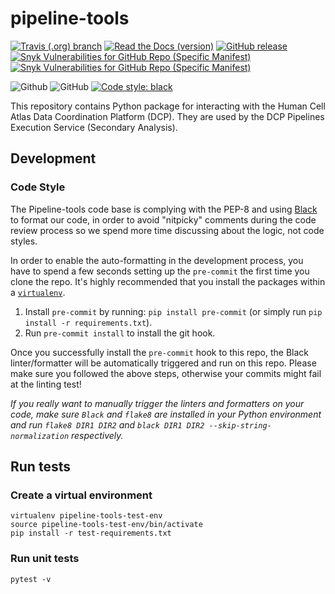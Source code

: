 # pipeline-tools

[![Travis (.org) branch](https://img.shields.io/travis/HumanCellAtlas/pipeline-tools/master.svg?label=Unit%20Test%20on%20Travis%20CI%20&style=flat-square&logo=Travis)](https://travis-ci.org/HumanCellAtlas/pipeline-tools)
[![Read the Docs (version)](https://img.shields.io/readthedocs/pipeline-tools/latest.svg?label=ReadtheDocs%3A%20Latest&logo=Read%20the%20Docs&style=flat-square)](http://pipeline-tools.readthedocs.io/en/latest/?badge=latest)
[![GitHub release](https://img.shields.io/github/release/HumanCellAtlas/pipeline-tools.svg?label=Latest%20Release&style=flat-square&colorB=green)](https://github.com/HumanCellAtlas/pipeline-tools/releases)
[![Snyk Vulnerabilities for GitHub Repo (Specific Manifest)](https://img.shields.io/snyk/vulnerabilities/github/HumanCellAtlas/pipeline-tools/requirements.txt.svg?label=Snyk%20Vulnerabilities&logo=Snyk)](https://snyk.io/test/github/HumanCellAtlas/pipeline-tools?targetFile=requirements.txt)
[![Snyk Vulnerabilities for GitHub Repo (Specific Manifest)](https://img.shields.io/snyk/vulnerabilities/github/HumanCellAtlas/pipeline-tools/test-requirements.txt.svg?label=Snyk%20Test%20Requirment%20Vulnerabilities&logo=Snyk)](https://snyk.io/test/github/HumanCellAtlas/pipeline-tools?targetFile=test-requirements.txt)

![Github](https://img.shields.io/badge/python-3.6-green.svg?style=flat-square&logo=python&colorB=blue)
![GitHub](https://img.shields.io/github/license/HumanCellAtlas/pipeline-tools.svg?style=flat-square&colorB=blue)
[![Code style: black](https://img.shields.io/badge/Code%20Style-black-000000.svg?style=flat-square)](https://github.com/ambv/black)


This repository contains Python package for interacting with the Human Cell Atlas Data Coordination Platform (DCP). 
They are used by the DCP Pipelines Execution Service (Secondary Analysis).

## Development

### Code Style

The Pipeline-tools code base is complying with the PEP-8 and using [Black](https://github.com/ambv/black) to 
format our code, in order to avoid "nitpicky" comments during the code review process so we spend more time discussing about the logic, not code styles.

In order to enable the auto-formatting in the development process, you have to spend a few seconds setting up the `pre-commit` the first time you clone the repo. It's highly recommended that you install the packages within a [`virtualenv`](https://virtualenv.pypa.io/en/latest/userguide/).

1. Install `pre-commit` by running: `pip install pre-commit` (or simply run `pip install -r requirements.txt`).
2. Run `pre-commit install` to install the git hook.

Once you successfully install the `pre-commit` hook to this repo, the Black linter/formatter will be automatically triggered and run on this repo. Please make sure you followed the above steps, otherwise your commits might fail at the linting test!

_If you really want to manually trigger the linters and formatters on your code, make sure `Black` and `flake8` are installed in your Python environment and run `flake8 DIR1 DIR2` and `black DIR1 DIR2 --skip-string-normalization` respectively._

## Run tests

### Create a virtual environment

```
virtualenv pipeline-tools-test-env
source pipeline-tools-test-env/bin/activate
pip install -r test-requirements.txt
```

### Run unit tests

```
pytest -v
```
